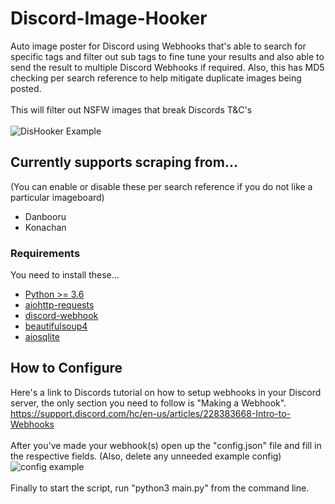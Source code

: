 # Discord-Image-Hooker
Auto image poster for Discord using Webhooks that's able to search for specific tags and filter out sub tags to fine tune your results and also able to send the result to multiple Discord Webhooks if required. Also, this has MD5 checking per search reference to help mitigate duplicate images being posted.<br/><br/>
This will filter out NSFW images that break Discords T&C's<br/><br/>
![DisHooker Example](https://cdn.discordapp.com/attachments/591684716760006692/712641214163451904/Screenshot_2020-05-20_13-21-19.png)
## Currently supports scraping from...
(You can enable or disable these per search reference if you do not like a particular imageboard)
* Danbooru
* Konachan

### Requirements
You need to install these...
* [Python >= 3.6](https://www.python.org/downloads/)
* [aiohttp-requests](https://pypi.org/project/aiohttp-requests/)
* [discord-webhook](https://pypi.org/project/discord-webhook/)
* [beautifulsoup4](https://pypi.org/project/beautifulsoup4/)
* [aiosqlite](https://pypi.org/project/aiosqlite/)

## How to Configure
Here's a link to Discords tutorial on how to setup webhooks in your Discord server, the only section you need to follow is "Making a Webhook".<br/>
https://support.discord.com/hc/en-us/articles/228383668-Intro-to-Webhooks
<br /><br />
After you've made your webhook(s) open up the "config.json" file and fill in the respective fields. (Also, delete any unneeded example config)
![config example](https://cdn.discordapp.com/attachments/591684716760006692/713002817262059560/Screenshot_2020-05-21_13-18-26.png)
<br /><br />
Finally to start the script, run "python3 main.py" from the command line.

